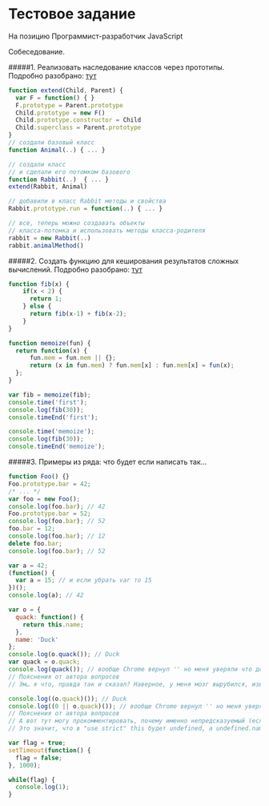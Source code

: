 Тестовое задание
===============
На позицию Программист-разработчик JavaScript

Собеседование.

#####1. Реализовать наследование классов через прототипы. Подробно разобрано: [тут](http://javascript.ru/tutorial/object/inheritance)

```javascript
function extend(Child, Parent) {
  var F = function() { }
  F.prototype = Parent.prototype
  Child.prototype = new F()
  Child.prototype.constructor = Child
  Child.superclass = Parent.prototype
}
// создали базовый класс
function Animal(..) { ... }

// создали класс
// и сделали его потомком базового
function Rabbit(..)  { ... }
extend(Rabbit, Animal)

// добавили в класс Rabbit методы и свойства
Rabbit.prototype.run = function(..) { ... }

// все, теперь можно создавать объекты
// класса-потомка и использовать методы класса-родителя
rabbit = new Rabbit(..)
rabbit.animalMethod()
```

#####2. Создать функцию для кеширования результатов сложных вычислений. Подробно разобрано: [тут](http://philogb.github.io/blog/2008/09/05/memoization-in-javascript/)

```javascript
function fib(x) {
    if(x < 2) {
      return 1; 
    } else {
      return fib(x-1) + fib(x-2);
    }
}

function memoize(fun) {
  return function(x) {
      fun.mem = fun.mem || {};
      return (x in fun.mem) ? fun.mem[x] : fun.mem[x] = fun(x);
  };
}

var fib = memoize(fib);
console.time('first');
console.log(fib(30));
console.timeEnd('first');

console.time('memoize');
console.log(fib(30));
console.timeEnd('memoize');
```

#####3. Примеры из ряда: что будет если написать так...

```javascript
function Foo() {}
Foo.prototype.bar = 42;
/* ... */
var foo = new Foo();
console.log(foo.bar); // 42
Foo.prototype.bar = 52;
console.log(foo.bar); // 52 
foo.bar = 12;
console.log(foo.bar); // 12
delete foo.bar;
console.log(foo.bar); // 52
```

```javascript
var a = 42;
(function() {
  var a = 15; // и если убрать var то 15
})();
console.log(a); // 42
```

```javascript
var o = {
  quack: function() {
    return this.name;
  },
  name: 'Duck'
};
console.log(o.quack()); // Duck
var quack = o.quack;
console.log(quack()); // вообще Chrome вернул '' но меня уверяли что должен быть Duck
// Пояснения от автора вопросов
// Эм… я что, правда так и сказал? Наверное, у меня мозг вырубился, извиняюсь. Это вопрос на то, `this` в js определяется в момент инстанцирования, или в момент вызова. И если бы в момент инстацирования («вернуть Duck»), как во всех остальных языках, этот вопрос вообще не нужен был.

console.log((o.quack)()); // Duck
console.log((0 || o.quack)()); // вообще Chrome вернул '' но меня уверяли что результат будет не предсказуем
// Пояснения от автора вопросов
// А вот тут могу прокомментировать, почему именно непредсказуемый (если интересно, конечно). Из-за того, что вызывается результат выражения, связка «объект-свойство» на момент вызова потеряна, и контекст стал равен undefined (сильное колдунство, обычно я и не ожидаю, что люди ответят на такое).
// Это значит, что в "use strict" this будет undefined, а undefined.name — ошибка. А в не-строгом режиме this будет window. А window.name — имя окна, то самое, которое присваивается во втором параметре window.open() или в атрибуте target у ссылки. Ну а по умолчанию оно пустая строка. Итого — непредсказуемее некуда :)
```

```javascript
var flag = true;
setTimeout(function() {
  flag = false;
}, 1000);

while(flag) {
  console.log(1);
}
```

